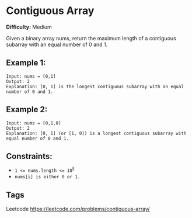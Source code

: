 # Contiguous Array

**Difficulty:** Medium

Given a binary array nums, return the maximum length of a contiguous subarray with an equal number of 0 and 1.

## Example 1:

```
Input: nums = [0,1]
Output: 2
Explanation: [0, 1] is the longest contiguous subarray with an equal number of 0 and 1.
```

## Example 2:

```
Input: nums = [0,1,0]
Output: 2
Explanation: [0, 1] (or [1, 0]) is a longest contiguous subarray with equal number of 0 and 1.
```

## Constraints:

- `1 <= nums.length <= 10`<code><sup>5</sup></code>
- `nums[i] is either 0 or 1.`

## Tags

Leetcode https://leetcode.com/problems/contiguous-array/
